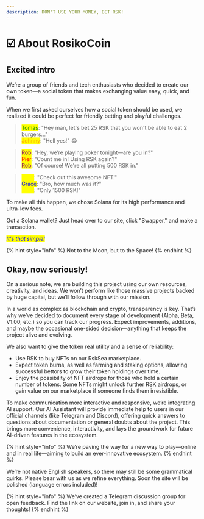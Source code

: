 ```yaml
---
description: DON'T USE YOUR MONEY, BET RSK!
---
```


# ☑️ About RosikoCoin

## Excited intro

We’re a group of friends and tech enthusiasts who decided to create our own token—a social token that makes exchanging value easy, quick, and fun.

When we first asked ourselves how a social token should be used, we realized it could be perfect for friendly betting and playful challenges.



> <mark style="color:green;">Tomas</mark>: "Hey man, let's bet 25 RSK that you won't be able to eat 2 burgers..."\
> <mark style="color:orange;">Johnny</mark>: "Hell yes!" :joy:

> <mark style="color:purple;">Rob</mark>: "Hey, we’re playing poker tonight—are you in?"\
> <mark style="color:red;">Pier</mark>: "Count me in! Using RSK again?" \
> <mark style="color:purple;">Rob</mark>: "Of course! We're all putting 500 RSK in."&#x20;

> <mark style="color:yellow;">Erick</mark>:  "Check out this awesome NFT."\
> <mark style="color:blue;">Grace</mark>: "Bro, how much was it?"\
> <mark style="color:yellow;">Erick</mark>: "Only 1500 RSK!"

To make all this happen, we chose Solana for its high performance and ultra-low fees.

Got a Solana wallet? Just head over to our site, click "Swapper," and make a transaction.&#x20;

_<mark style="color:blue;">It's that simple!</mark>_

{% hint style="info" %}
Not to the Moon, but to the Space!
{% endhint %}

## Okay, now seriously!

On a serious note, we are building this project using our own resources, creativity, and ideas. We won’t perform like those massive projects backed by huge capital, but we’ll follow through with our mission.

In a world as complex as blockchain and crypto, transparency is key. That’s why we’ve decided to document every stage of development (Alpha, Beta, V1.00, etc.) so you can track our progress. Expect improvements, additions, and maybe the occasional one-sided decision—anything that keeps the project alive and evolving.

We also want to give the token real utility and a sense of reliability:

* Use RSK to buy NFTs on our RskSea marketplace.
* Expect token burns, as well as farming and staking options, allowing successful bettors to grow their token holdings over time.
* Enjoy the possibility of NFT airdrops for those who hold a certain number of tokens. Some NFTs might unlock further RSK airdrops, or gain value on our marketplace if someone finds them irresistible.

To make communication more interactive and responsive, we’re integrating AI support. Our AI Assistant will provide immediate help to users in our official channels (like Telegram and Discord), offering quick answers to questions about documentation or general doubts about the project. This brings more convenience, interactivity, and lays the groundwork for future AI-driven features in the ecosystem.

{% hint style="info" %}
We’re paving the way for a new way to play—online and in real life—aiming to build an ever-innovative ecosystem.
{% endhint %}

We’re not native English speakers, so there may still be some grammatical quirks. Please bear with us as we refine everything. Soon the site will be polished (language errors included)!

{% hint style="info" %}
We’ve created a Telegram discussion group for open feedback. Find the link on our website, join in, and share your thoughts!
{% endhint %}

